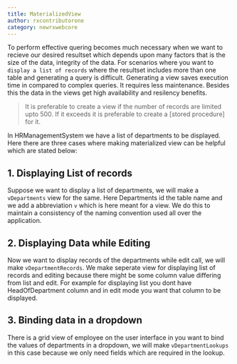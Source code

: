 ```yaml
---
title: MaterializedView
author: rxcontributorone
category: newrxwebcore  
---
```


To perform effective quering becomes much necessary when we want to recieve our desired resultset which depends upon many factors that is the size of the data, integrity of the data. For scenarios where you want to `display a list of records` where the resultset includes more than one table and generating a query is difficult. Generating a view saves execution time in compared to complex queries. It requires less maintenance. Besides this the data in the views get high availability and resilency benefits.

> It is preferable to create a view if the number of records are limited upto 500. If it exceeds it is preferable to create a [stored procedure] for it.

In HRManagementSystem we have a list of departments to be displayed. Here there are three cases where making materialized view can be helpful which are stated below:

## 1. Displaying List of records
Suppose we want to display a list of departments, we will make a `vDepartments` view for the same. Here Departments id the table name and we add a abbreviation `v` which is here meant for a view. We do this to maintain a consistency of the naming convention used all over the application. 

## 2. Displaying Data while Editing
Now we want to display records of the departments while edit call, we will make `vDepartmentRecords`. We make seperate view for displaying list of records and editing because there might be some column value differing from list and edit. For example for displaying list you dont have HeadOfDepartment column and in edit mode you want that column to be displayed. 

## 3. Binding data in a dropdown 
There is a grid view of employee on the user interface in you want to bind the values of departments in a dropdown, we will make `vDepartmentLookups` in this case because we only need fields which are required in the lookup. 

```